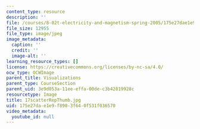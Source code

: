 ```yaml
---
content_type: resource
description: ''
file: /courses/8-02t-electricity-and-magnetism-spring-2005/175e27dae1e9f8903f640f531f036570_17scatterRepThumb.jpg
file_size: 12955
file_type: image/jpeg
image_metadata:
  caption: ''
  credit: ''
  image-alt: ''
learning_resource_types: []
license: https://creativecommons.org/licenses/by-nc-sa/4.0/
ocw_type: OCWImage
parent_title: Visualizations
parent_type: CourseSection
parent_uid: 3e9d053a-11ee-effa-00de-c3b42819928c
resourcetype: Image
title: 17scatterRepThumb.jpg
uid: 175e27da-e1e9-f890-3f64-0f531f036570
video_metadata:
  youtube_id: null
---
```

